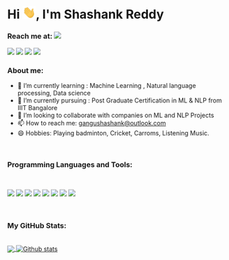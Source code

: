<h1>Hi <img src="https://raw.githubusercontent.com/ABSphreak/ABSphreak/master/gifs/Hi.gif" width="30px">, I'm Shashank Reddy</h1>

### Reach me at: <img src="https://c.tenor.com/k2GZAYWuTS4AAAAj/backhand-index-pointing-down-joypixels.gif" width="25">
<p align = "center">

[<img height="30" src="https://img.shields.io/badge/kaggle-%2312100E.svg?&style=for-the-badge&logo=kaggle&logoColor=blue&color=white" />](https://www.kaggle.com/shashankreddy588)
[<img height="30" src ="https://img.shields.io/badge/GitHub-%2312100E.svg?&style=for-the-badge&logo=GitHub&logoColor=black&color=white">](https://github.com/shashank588) 
[<img height="30" src="https://img.shields.io/badge/linkedin-%2312100E.svg?&style=for-the-badge&logo=linkedin&logoColor=blue&color=white" />](https://www.linkedin.com/in/shashank-reddy/)
[<img height="30" src="https://img.shields.io/badge/instagram-%2312100E.svg?&style=for-the-badge&logo=instagram&logoColor=pink&color=white" />](https://instagram.com/shashank_banti)

</p>
  
 ### About me:
- 🔭 I’m currently learning : Machine Learning , Natural language processing, Data science
- 🌱 I’m currently pursuing : Post Graduate Certification in ML & NLP from IIIT Bangalore 
- 👯 I’m looking to collaborate with companies on ML and NLP Projects
- 📫 How to reach me: gangushashank@outlook.com
- 😄 Hobbies: Playing badminton, Cricket, Carroms, Listening Music.

<br/>



### Programming Languages and Tools:
<br>

<code><img height="25" src="https://upload.wikimedia.org/wikipedia/commons/e/ed/Pandas_logo.svg"></code>
<code><img height="25" src="https://upload.wikimedia.org/wikipedia/commons/c/c3/Python-logo-notext.svg"></code> 
<code><img height="25" src="https://upload.wikimedia.org/wikipedia/commons/3/31/NumPy_logo_2020.svg"></code>
<code><img height="25" src="https://upload.wikimedia.org/wikipedia/en/5/56/Matplotlib_logo.svg"></code>
<code><img height="25" src="https://pngimg.com/uploads/mysql/mysql_PNG35.png"></code>
<code><img height="25" src="https://upload.wikimedia.org/wikipedia/commons/0/05/Scikit_learn_logo_small.svg"></code>
<code><img height="25" src="https://upload.wikimedia.org/wikipedia/commons/3/37/Plotly-logo-01-square.png"></code>
<code><img height="25" src="https://upload.wikimedia.org/wikipedia/commons/6/61/HTML5_logo_and_wordmark.svg"></code>

<br>

### My GitHub Stats:
<br>
  <a href="https://github.com/shashank588">
  <img align="center" src="https://github-readme-stats.vercel.app/api/top-langs/?username=shashank588&theme=default&hide_langs_below=1" />
</a>
<a href="https://github.com/shashank588">
 <img align="center" src="https://github-readme-stats.vercel.app/api?username=shashank588&show_icons=true&theme=default&line_height=27" alt="Github stats"/>
</a>


<div align="center">
  
  
</div>
